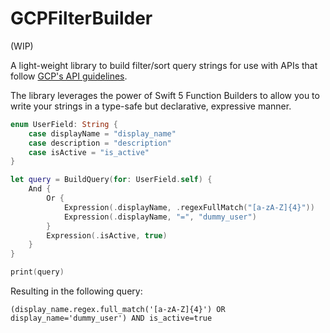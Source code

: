 # GCPFilterBuilder

(WIP)

A light-weight library to build filter/sort query strings for use with APIs that follow [GCP's API guidelines](https://cloud.google.com/monitoring/api/v3/sorting-and-filtering). 

The library leverages the power of Swift 5 Function Builders to allow you to write your strings in a type-safe but declarative, expressive manner.

```swift
enum UserField: String {
    case displayName = "display_name"
    case description = "description"
    case isActive = "is_active"
}

let query = BuildQuery(for: UserField.self) {
    And {
        Or {
            Expression(.displayName, .regexFullMatch("[a-zA-Z]{4}"))
            Expression(.displayName, "=", "dummy_user")
        }
        Expression(.isActive, true)
    }
}

print(query) 
```

Resulting in the following query:
```
(display_name.regex.full_match('[a-zA-Z]{4}') OR display_name='dummy_user') AND is_active=true
```